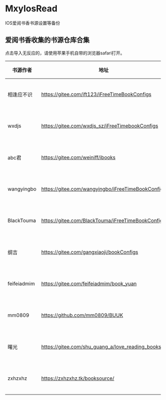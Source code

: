 # MxyIosRead
IOS爱阅书香书源设置等备份

## 爱阅书香收集的书源仓库合集
点击导入无反应的，请使用苹果手机自带的浏览器safari打开。

| 书源作者 | 地址 | 操作 |
|--|--|--|
| 相逢应不识 | https://gitee.com/ift123/iFreeTimeBookConfigs | 点击导入 |
| wxdjs | https://gitee.com/wxdjs_sz/iFreeTimebookConfigs | 点击导入 |
| abc君 | https://gitee.com/weiniff/ibooks | 点击导入 |
| wangyingbo | https://gitee.com/wangyingbo/iFreeTimeBookConfigs | 点击导入 |
| BlackTouma | https://gitee.com/BlackTouma/iFreeTimeBookConfigs | 点击导入 |
| 纲吉 | https://gitee.com/gangxiaoji/bookConfigs | 点击导入 |
| feifeiadmim | https://gitee.com/feifeiadmim/book_yuan | 点击导入 |
| mm0809 | https://github.com/mm0809/BUUK | 点击导入 |
| 曙光 | https://gitee.com/shu_guang_a/love_reading_books | 点击导入 |
| zxhzxhz | https://zxhzxhz.tk/booksource/ | 点击导入  |
